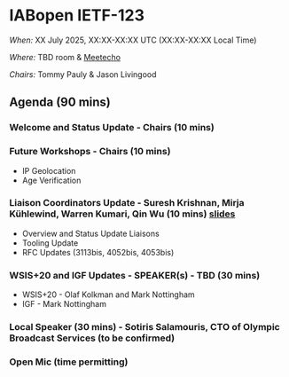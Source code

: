 # IABopen IETF-123

*When:* XX July 2025, XX:XX-XX:XX UTC (XX:XX-XX:XX Local Time)

*Where:* TBD room & [Meetecho](https://meetings.conf.meetecho.com/ietf123/?group=iabopen&short=&item=1)

*Chairs:* Tommy Pauly & Jason Livingood

## Agenda (90 mins)

### Welcome and Status Update - Chairs (10 mins)

### Future Workshops - Chairs (10 mins)
- IP Geolocation
- Age Verification
  
### Liaison Coordinators Update - Suresh Krishnan, Mirja Kühlewind, Warren Kumari, Qin Wu (10 mins) [slides](https://docs.google.com/presentation/d/1E0XnlFXGTZjWR_qKkdpDHsARZJVk1UGi7hHPQS_1mAA/edit?usp=sharing)
- Overview and Status Update Liaisons 
- Tooling Update
- RFC Updates (3113bis, 4052bis, 4053bis)


### WSIS+20 and IGF Updates - SPEAKER(s) - TBD (30 mins)
- WSIS+20 - Olaf Kolkman and Mark Nottingham
- IGF - Mark Nottingham

### Local Speaker (30 mins) - Sotiris Salamouris, CTO of Olympic Broadcast Services (to be confirmed)

### Open Mic (time permitting)

